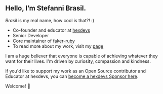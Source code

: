 ## Hello, I’m Stefanni Brasil.

*Brasil* is my real name, how cool is that?! :)

- Co-founder and educator at [hexdevs](https://www.hexdevs.com/)
- Senior Developer
- Core maintainer of [faker-ruby](https://github.com/faker-ruby)
- To read more about my work, visit my [page](https://www.stefannibrasil.me/about/)

I am a huge believer that everyone is capable of achieving whatever they want for their lives. I'm driven by curiosity, compassion and kindness.

If you'd like to support my work as an Open Source contributor and Educator at hexdevs, you can [become a hexdevs Sponsor here](https://github.com/sponsors/hexdevs).

Welcome! 👋

